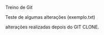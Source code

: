 Treino de Git

Teste de algumas alterações (exemplo.txt)

alterações realizadas depois do GIT CLONE.
